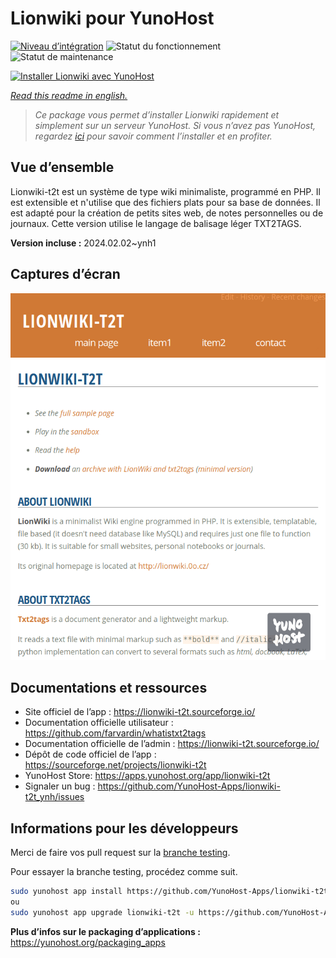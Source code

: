 <!--
N.B.: This README was automatically generated by https://github.com/YunoHost/apps/tree/master/tools/README-generator
It shall NOT be edited by hand.
-->

# Lionwiki pour YunoHost

[![Niveau d’intégration](https://dash.yunohost.org/integration/lionwiki-t2t.svg)](https://dash.yunohost.org/appci/app/lionwiki-t2t) ![Statut du fonctionnement](https://ci-apps.yunohost.org/ci/badges/lionwiki-t2t.status.svg) ![Statut de maintenance](https://ci-apps.yunohost.org/ci/badges/lionwiki-t2t.maintain.svg)

[![Installer Lionwiki avec YunoHost](https://install-app.yunohost.org/install-with-yunohost.svg)](https://install-app.yunohost.org/?app=lionwiki-t2t)

*[Read this readme in english.](./README.md)*

> *Ce package vous permet d’installer Lionwiki rapidement et simplement sur un serveur YunoHost.
Si vous n’avez pas YunoHost, regardez [ici](https://yunohost.org/#/install) pour savoir comment l’installer et en profiter.*

## Vue d’ensemble

Lionwiki-t2t est un système de type wiki minimaliste, programmé en PHP. Il est extensible et n'utilise que des fichiers plats pour sa base de données. Il est adapté pour la création de petits sites web, de notes personnelles ou de journaux. Cette version utilise le langage de balisage léger TXT2TAGS.


**Version incluse :** 2024.02.02~ynh1

## Captures d’écran

![Capture d’écran de Lionwiki](./doc/screenshots/screenshot_lionwikit2t.png)

## Documentations et ressources

* Site officiel de l’app : <https://lionwiki-t2t.sourceforge.io/>
* Documentation officielle utilisateur : <https://github.com/farvardin/whatistxt2tags>
* Documentation officielle de l’admin : <https://lionwiki-t2t.sourceforge.io/>
* Dépôt de code officiel de l’app : <https://sourceforge.net/projects/lionwiki-t2t>
* YunoHost Store: <https://apps.yunohost.org/app/lionwiki-t2t>
* Signaler un bug : <https://github.com/YunoHost-Apps/lionwiki-t2t_ynh/issues>

## Informations pour les développeurs

Merci de faire vos pull request sur la [branche testing](https://github.com/YunoHost-Apps/lionwiki-t2t_ynh/tree/testing).

Pour essayer la branche testing, procédez comme suit.

``` bash
sudo yunohost app install https://github.com/YunoHost-Apps/lionwiki-t2t_ynh/tree/testing --debug
ou
sudo yunohost app upgrade lionwiki-t2t -u https://github.com/YunoHost-Apps/lionwiki-t2t_ynh/tree/testing --debug
```

**Plus d’infos sur le packaging d’applications :** <https://yunohost.org/packaging_apps>